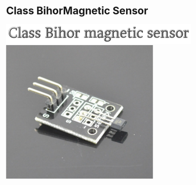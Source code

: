 # Class BihorMagnetic Sensor

![](cooltext364833552088827.png)
![](400px-Arduino_KY-035_Class_Bihor_magnetic_sensor.png)
